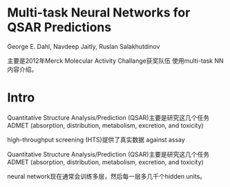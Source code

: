 # Multi-task Neural Networks for QSAR Predictions

George E. Dahl, Navdeep Jaitly, Ruslan Salakhutdinov

主要是2012年Merck Molecular Activity Challange获奖队伍 使用multi-task NN内容介绍。

# Intro

Quantitative Structure Analysis/Prediction (QSAR)主要是研究这几个任务 ADMET (absorption, distribution, metabolism, excretion, and toxicity)


high-throughput screening (HTS)提供了真实数据 against assay

Quantitative Structure Analysis/Prediction (QSAR)主要是研究这几个任务 ADMET (absorption, distribution, metabolism, excretion, and toxicity)

neural network现在通常会训练多层，然后每一层多几千个hidden units。
